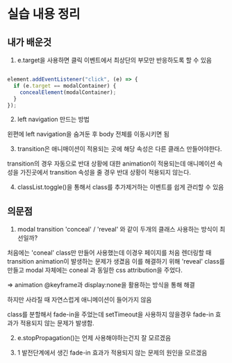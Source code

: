 # 실습 내용 정리

## 내가 배운것

1. e.target을 사용하면 클릭 이벤트에서 최상단의 부모만 반응하도록 할 수 있음

```javascript

element.addEventListener("click", (e) => {
  if (e.target == modalContainer) {
    concealElement(modalContainer);
  }
});

```

2. left navigation 만드는 방법

왼편에 left navigation을 숨겨둔 후 body 전체를 이동시키면 됨

3. transition은 애니매이션이 적용되는 곳에 해당 속성은 다른 클래스 만들어야한다.

transition의 경우 자동으로 반대 상황에 대한 animation이 적용되는데
애니메이션 속성을 가진곳에서 transition 속성을 줄 경우 반대 상황이 적용되지 않는다.

4. classList.toggle()을 통해서 class를 추가제거하는 이벤트를 쉽게 관리할 수 있음

## 의문점

1. modal transition 'conceal' / 'reveal' 와 같이 두개의 클래스 사용하는 방식이 최선일까?

처음에는 'coneal' class만 만들어 사용했는데 이경우 페이지를 처음 렌더링할 때 transition animation이 발생하는 문제가 생겼음
이를 해결하기 위해 'reveal' class를 만들고 modal 자체에는 coneal 과 동일한 css attribution을 주었다.

=> animation @keyframe과 display:none을 활용하는 방식을 통해 해결

하지만 사라질 때 자연스럽게 애니메이션이 들어가지 않음

class를 분할해서 fade-in을 주었는데
setTimeout을 사용하지 않을경우 fade-in 효과가 적용되지 않는 문제가 발생함.

2. e.stopPropagation()는 언제 사용해야하는건지 잘 모르겠음

3. 1 발전단계에서 생긴 fade-in 효과가 적용되지 않는 문제의 원인을 모르겠음